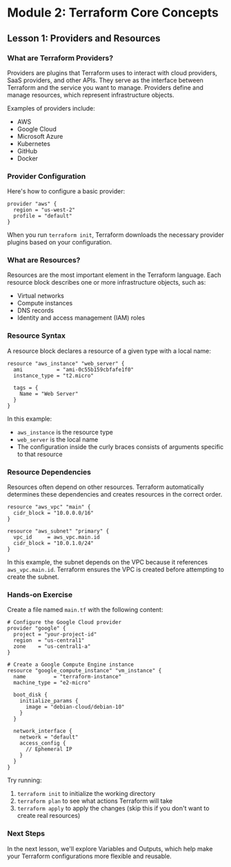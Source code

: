 # Module 2: Terraform Core Concepts

## Lesson 1: Providers and Resources

### What are Terraform Providers?

Providers are plugins that Terraform uses to interact with cloud providers, SaaS providers, and other APIs. They serve as the interface between Terraform and the service you want to manage. Providers define and manage resources, which represent infrastructure objects.

Examples of providers include:
- AWS
- Google Cloud
- Microsoft Azure
- Kubernetes
- GitHub
- Docker

### Provider Configuration

Here's how to configure a basic provider:

```hcl
provider "aws" {
  region = "us-west-2"
  profile = "default"
}
```

When you run `terraform init`, Terraform downloads the necessary provider plugins based on your configuration.

### What are Resources?

Resources are the most important element in the Terraform language. Each resource block describes one or more infrastructure objects, such as:
- Virtual networks
- Compute instances
- DNS records
- Identity and access management (IAM) roles

### Resource Syntax

A resource block declares a resource of a given type with a local name:

```hcl
resource "aws_instance" "web_server" {
  ami           = "ami-0c55b159cbfafe1f0"
  instance_type = "t2.micro"
  
  tags = {
    Name = "Web Server"
  }
}
```

In this example:
- `aws_instance` is the resource type
- `web_server` is the local name
- The configuration inside the curly braces consists of arguments specific to that resource

### Resource Dependencies

Resources often depend on other resources. Terraform automatically determines these dependencies and creates resources in the correct order.

```hcl
resource "aws_vpc" "main" {
  cidr_block = "10.0.0.0/16"
}

resource "aws_subnet" "primary" {
  vpc_id     = aws_vpc.main.id
  cidr_block = "10.0.1.0/24"
}
```

In this example, the subnet depends on the VPC because it references `aws_vpc.main.id`. Terraform ensures the VPC is created before attempting to create the subnet.

### Hands-on Exercise

Create a file named `main.tf` with the following content:

```hcl
# Configure the Google Cloud provider
provider "google" {
  project = "your-project-id"
  region  = "us-central1"
  zone    = "us-central1-a"
}

# Create a Google Compute Engine instance
resource "google_compute_instance" "vm_instance" {
  name         = "terraform-instance"
  machine_type = "e2-micro"

  boot_disk {
    initialize_params {
      image = "debian-cloud/debian-10"
    }
  }

  network_interface {
    network = "default"
    access_config {
      // Ephemeral IP
    }
  }
}
```

Try running:
1. `terraform init` to initialize the working directory
2. `terraform plan` to see what actions Terraform will take
3. `terraform apply` to apply the changes (skip this if you don't want to create real resources)

### Next Steps

In the next lesson, we'll explore Variables and Outputs, which help make your Terraform configurations more flexible and reusable. 